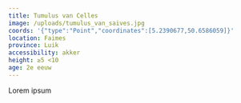 ```yaml
---
title: Tumulus van Celles
image: /uploads/tumulus_van_saives.jpg
coords: '{"type":"Point","coordinates":[5.2390677,50.6586059]}'
location: Faimes
province: Luik
accessibility: akker
height: ≥5 <10
age: 2e eeuw
---
```

Lorem ipsum